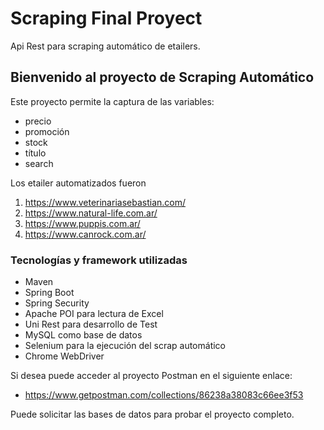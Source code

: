 # Scraping Final Proyect
Api Rest para scraping automático de etailers. 

## Bienvenido al proyecto de Scraping Automático 

Este proyecto permite la captura de las variables:

- precio 
- promoción
- stock
- título
- search  

Los etailer automatizados fueron

1. https://www.veterinariasebastian.com/
2. https://www.natural-life.com.ar/
3. https://www.puppis.com.ar/
4. https://www.canrock.com.ar/

### Tecnologías y framework utilizadas

* Maven
* Spring Boot 
* Spring Security
* Apache POI para lectura de Excel
* Uni Rest para desarrollo de Test
* MySQL como base de datos
* Selenium para la ejecución del scrap automático
* Chrome WebDriver 

Si desea puede acceder al proyecto Postman en el siguiente enlace: 
- https://www.getpostman.com/collections/86238a38083c66ee3f53

Puede solicitar las bases de datos para probar el proyecto completo.


